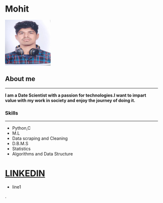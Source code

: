 # Mohit                                                                           
<img src="dp.jpeg" alt="Kitten" width="150" height="150" />

## About me
---
**I am a  Date Scientist with a passion for technologies.I want to impart value with my work in society and enjoy the journey of doing it.**

### Skills
---
- Python,C
- M.L
- Data scraping and Cleaning
- D.B.M.S
- Statistics 
- Algorithms and Data Structure

# [LINKEDIN](https://www.linkedin.com/in/mohit-kaushik-115829160)
+ line1

.


